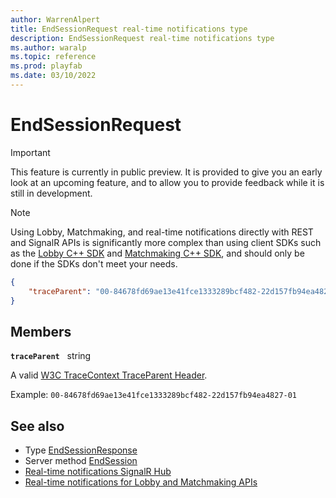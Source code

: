 ```yaml
---
author: WarrenAlpert
title: EndSessionRequest real-time notifications type
description: EndSessionRequest real-time notifications type
ms.author: waralp
ms.topic: reference
ms.prod: playfab
ms.date: 03/10/2022
---
```


# EndSessionRequest

> [!IMPORTANT]
> This feature is currently in public preview. It is provided to give you an
> early look at an upcoming feature, and to allow you to provide feedback while
> it is still in development.

> [!NOTE]
> Using Lobby, Matchmaking, and real-time notifications directly with REST and
> SignalR APIs is significantly more complex than using client SDKs such as the
> [Lobby C++
> SDK](../../multiplayer/lobby/playfabmultiplayerreference-cpp/pflobby/pflobby_members.md)
> and [Matchmaking C++
> SDK](../../multiplayer/lobby/playfabmultiplayerreference-cpp/pfmatchmaking/pfmatchmaking_members.md),
> and should only be done if the SDKs don't meet your needs.

```json
{
    "traceParent": "00-84678fd69ae13e41fce1333289bcf482-22d157fb94ea4827-01"
}
```

## Members

**`traceParent`** &nbsp; string

A valid [W3C TraceContext TraceParent
Header](https://www.w3.org/TR/trace-context/#traceparent-header).

Example: `00-84678fd69ae13e41fce1333289bcf482-22d157fb94ea4827-01`

## See also

- Type [EndSessionResponse](end-session-response.md)
- Server method [EndSession](../server-methods/end-session.md)
- [Real-time notifications SignalR Hub](../signalr-hub.md)
- [Real-time notifications for Lobby and Matchmaking APIs](../overview.md)
